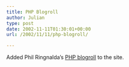```yaml
---
title: PHP Blogroll
author: Julian
type: post
date: 2002-11-11T01:30:01+00:00
url: /2002/11/11/php-blogroll/

---
```

Added Phil Ringnalda&#8217;s [PHP blogroll][1] to the site.

 [1]: https://philringnalda.com/phpblogroll/ "PHP blogroll"